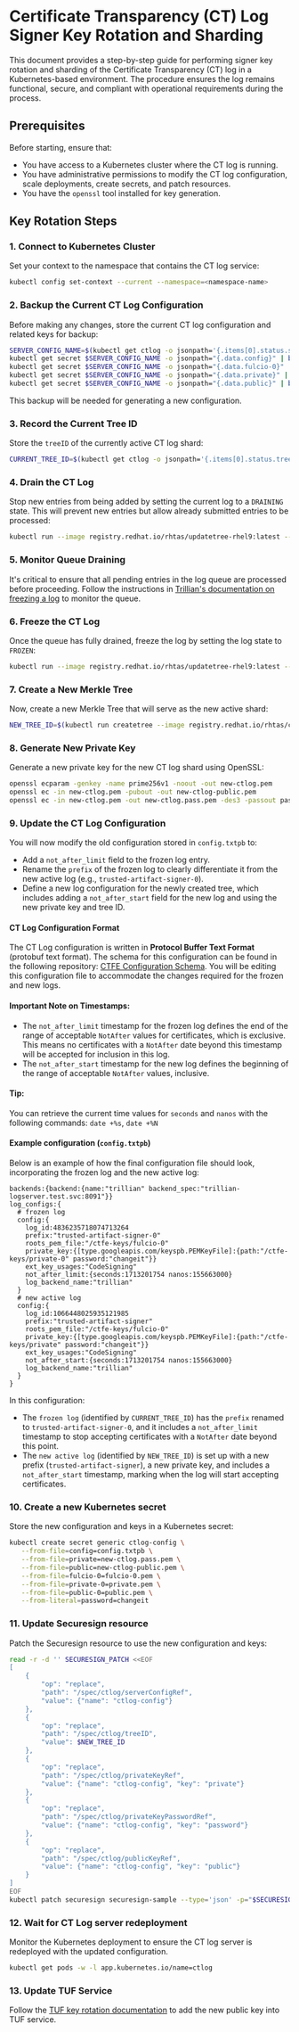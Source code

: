 # Certificate Transparency (CT) Log Signer Key Rotation and Sharding

This document provides a step-by-step guide for performing signer key rotation and sharding of the Certificate Transparency (CT) log in a Kubernetes-based environment. The procedure ensures the log remains functional, secure, and compliant with operational requirements during the process.

## Prerequisites

Before starting, ensure that:
- You have access to a Kubernetes cluster where the CT log is running.
- You have administrative permissions to modify the CT log configuration, scale deployments, create secrets, and patch resources.
- You have the `openssl` tool installed for key generation.

## Key Rotation Steps

### 1. Connect to Kubernetes Cluster

Set your context to the namespace that contains the CT log service:

```bash
kubectl config set-context --current --namespace=<namespace-name>
```

### 2. Backup the Current CT Log Configuration

Before making any changes, store the current CT log configuration and related keys for backup:

```bash
SERVER_CONFIG_NAME=$(kubectl get ctlog -o jsonpath='{.items[0].status.serverConfigRef.name}')
kubectl get secret $SERVER_CONFIG_NAME -o jsonpath="{.data.config}" | base64 --decode > config.txtpb
kubectl get secret $SERVER_CONFIG_NAME -o jsonpath="{.data.fulcio-0}" | base64 --decode > fulcio-0.pem
kubectl get secret $SERVER_CONFIG_NAME -o jsonpath="{.data.private}" | base64 --decode > private.pem
kubectl get secret $SERVER_CONFIG_NAME -o jsonpath="{.data.public}" | base64 --decode > public.pem
```

This backup will be needed for generating a new configuration.

### 3. Record the Current Tree ID

Store the `treeID` of the currently active CT log shard:

```bash
CURRENT_TREE_ID=$(kubectl get ctlog -o jsonpath='{.items[0].status.treeID}')
```

### 4. Drain the CT Log

Stop new entries from being added by setting the current log to a `DRAINING` state. This will prevent new entries but allow already submitted entries to be processed:

```bash
kubectl run --image registry.redhat.io/rhtas/updatetree-rhel9:latest --restart=Never --attach=true --rm=true -q -- updatetree --admin_server=trillian-logserver:8091 --tree_id=${CURRENT_TREE_ID} --tree_state=DRAINING
```

### 5. Monitor Queue Draining

It's critical to ensure that all pending entries in the log queue are processed before proceeding. Follow the instructions in [Trillian's documentation on freezing a log](https://github.com/google/trillian/blob/master/docs/howto/freeze_a_ct_log.md#monitor-queue--integration) to monitor the queue.

### 6. Freeze the CT Log

Once the queue has fully drained, freeze the log by setting the log state to `FROZEN`:

```bash
kubectl run --image registry.redhat.io/rhtas/updatetree-rhel9:latest --restart=Never --attach=true --rm=true -q -- updatetree --admin_server=trillian-logserver:8091 --tree_id=${CURRENT_TREE_ID} --tree_state=FROZEN
```

### 7. Create a New Merkle Tree

Now, create a new Merkle Tree that will serve as the new active shard:

```bash
NEW_TREE_ID=$(kubectl run createtree --image registry.redhat.io/rhtas/createtree-rhel9:latest --restart=Never --attach=true --rm=true -q -- -logtostderr=false --admin_server=trillian-logserver:8091 --display_name=ctlog-tree)
```

### 8. Generate New Private Key

Generate a new private key for the new CT log shard using OpenSSL:

```bash
openssl ecparam -genkey -name prime256v1 -noout -out new-ctlog.pem
openssl ec -in new-ctlog.pem -pubout -out new-ctlog-public.pem
openssl ec -in new-ctlog.pem -out new-ctlog.pass.pem -des3 -passout pass:"changeit"
```

### 9. Update the CT Log Configuration

You will now modify the old configuration stored in `config.txtpb` to:
- Add a `not_after_limit` field to the frozen log entry.
- Rename the `prefix` of the frozen log to clearly differentiate it from the new active log (e.g., `trusted-artifact-signer-0`).
- Define a new log configuration for the newly created tree, which includes adding a `not_after_start` field for the new log and using the new private key and tree ID.

#### **CT Log Configuration Format**
The CT Log configuration is written in **Protocol Buffer Text Format** (protobuf text format). The schema for this configuration can be found in the following repository: [CTFE Configuration Schema](https://github.com/securesign/certificate-transparency-go/blob/master/trillian/ctfe/configpb/config.proto). You will be editing this configuration file to accommodate the changes required for the frozen and new logs.

#### **Important Note on Timestamps:**
- The `not_after_limit` timestamp for the frozen log defines the end of the range of acceptable `NotAfter` values for certificates, which is exclusive. This means no certificates with a `NotAfter` date beyond this timestamp will be accepted for inclusion in this log.
- The `not_after_start` timestamp for the new log defines the beginning of the range of acceptable `NotAfter` values, inclusive.

#### **Tip**:
You can retrieve the current time values for `seconds` and `nanos` with the following commands: `date +%s`, `date +%N`

#### Example configuration (`config.txtpb`)

Below is an example of how the final configuration file should look, incorporating the frozen log and the new active log:

```prototext
backends:{backend:{name:"trillian" backend_spec:"trillian-logserver.test.svc:8091"}}
log_configs:{
  # frozen log
  config:{
    log_id:4836235718074713264
    prefix:"trusted-artifact-signer-0"
    roots_pem_file:"/ctfe-keys/fulcio-0"
    private_key:{[type.googleapis.com/keyspb.PEMKeyFile]:{path:"/ctfe-keys/private-0" password:"changeit"}}
    ext_key_usages:"CodeSigning"
    not_after_limit:{seconds:1713201754 nanos:155663000}
    log_backend_name:"trillian"
  }
  # new active log
  config:{ 
    log_id:1066448025935121985
    prefix:"trusted-artifact-signer"
    roots_pem_file:"/ctfe-keys/fulcio-0"
    private_key:{[type.googleapis.com/keyspb.PEMKeyFile]:{path:"/ctfe-keys/private" password:"changeit"}}
    ext_key_usages:"CodeSigning"
    not_after_start:{seconds:1713201754 nanos:155663000}
    log_backend_name:"trillian"
  }
}
```

In this configuration:
- The `frozen log` (identified by `CURRENT_TREE_ID`) has the `prefix` renamed to `trusted-artifact-signer-0`, and it includes a `not_after_limit` timestamp to stop accepting certificates with a `NotAfter` date beyond this point.
- The `new active log` (identified by `NEW_TREE_ID`) is set up with a new prefix (`trusted-artifact-signer`), a new private key, and includes a `not_after_start` timestamp, marking when the log will start accepting certificates.

### 10. Create a new Kubernetes secret

Store the new configuration and keys in a Kubernetes secret:

```bash
kubectl create secret generic ctlog-config \
   --from-file=config=config.txtpb \
   --from-file=private=new-ctlog.pass.pem \
   --from-file=public=new-ctlog-public.pem \
   --from-file=fulcio-0=fulcio-0.pem \
   --from-file=private-0=private.pem \
   --from-file=public-0=public.pem \
   --from-literal=password=changeit
```

### 11. Update Securesign resource

Patch the Securesign resource to use the new configuration and keys:

```bash
read -r -d '' SECURESIGN_PATCH <<EOF
[
    {
        "op": "replace",
        "path": "/spec/ctlog/serverConfigRef",
        "value": {"name": "ctlog-config"}
    },
    {
        "op": "replace",
        "path": "/spec/ctlog/treeID",
        "value": $NEW_TREE_ID
    },
    {
        "op": "replace",
        "path": "/spec/ctlog/privateKeyRef",
        "value": {"name": "ctlog-config", "key": "private"}
    },
    {
        "op": "replace",
        "path": "/spec/ctlog/privateKeyPasswordRef",
        "value": {"name": "ctlog-config", "key": "password"}
    },
    {
        "op": "replace",
        "path": "/spec/ctlog/publicKeyRef",
        "value": {"name": "ctlog-config", "key": "public"}
    }
]
EOF
kubectl patch securesign securesign-sample --type='json' -p="$SECURESIGN_PATCH"
```

### 12. Wait for CT Log server redeployment

Monitor the Kubernetes deployment to ensure the CT log server is redeployed with the updated configuration.

```bash
kubectl get pods -w -l app.kubernetes.io/name=ctlog
```

### 13. Update TUF Service

Follow the [TUF key rotation documentation](TODO) to add the new public key into TUF service.
